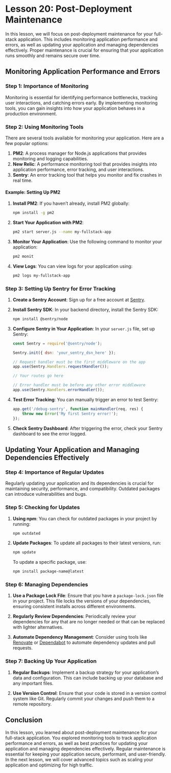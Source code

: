 # Lesson 20: Post-Deployment Maintenance

In this lesson, we will focus on post-deployment maintenance for your full-stack application. This includes monitoring application performance and errors, as well as updating your application and managing dependencies effectively. Proper maintenance is crucial for ensuring that your application runs smoothly and remains secure over time.

## Monitoring Application Performance and Errors

### Step 1: Importance of Monitoring

Monitoring is essential for identifying performance bottlenecks, tracking user interactions, and catching errors early. By implementing monitoring tools, you can gain insights into how your application behaves in a production environment.

### Step 2: Using Monitoring Tools

There are several tools available for monitoring your application. Here are a few popular options:

1. **PM2**: A process manager for Node.js applications that provides monitoring and logging capabilities.
2. **New Relic**: A performance monitoring tool that provides insights into application performance, error tracking, and user interactions.
3. **Sentry**: An error tracking tool that helps you monitor and fix crashes in real time.

#### Example: Setting Up PM2

1. **Install PM2**: If you haven’t already, install PM2 globally:

   ```bash
   npm install -g pm2
   ```

2. **Start Your Application with PM2**:

   ```bash
   pm2 start server.js --name my-fullstack-app
   ```

3. **Monitor Your Application**: Use the following command to monitor your application:

   ```bash
   pm2 monit
   ```

4. **View Logs**: You can view logs for your application using:

   ```bash
   pm2 logs my-fullstack-app
   ```

### Step 3: Setting Up Sentry for Error Tracking

1. **Create a Sentry Account**: Sign up for a free account at [Sentry](https://sentry.io/).

2. **Install Sentry SDK**: In your backend directory, install the Sentry SDK:

   ```bash
   npm install @sentry/node
   ```

3. **Configure Sentry in Your Application**: In your `server.js` file, set up Sentry:

   ```javascript
   const Sentry = require('@sentry/node');

   Sentry.init({ dsn: 'your_sentry_dsn_here' });

   // Request handler must be the first middleware on the app
   app.use(Sentry.Handlers.requestHandler());

   // Your routes go here

   // Error handler must be before any other error middleware
   app.use(Sentry.Handlers.errorHandler());
   ```

4. **Test Error Tracking**: You can manually trigger an error to test Sentry:

   ```javascript
   app.get('/debug-sentry', function mainHandler(req, res) {
       throw new Error('My first Sentry error!');
   });
   ```

5. **Check Sentry Dashboard**: After triggering the error, check your Sentry dashboard to see the error logged.

## Updating Your Application and Managing Dependencies Effectively

### Step 4: Importance of Regular Updates

Regularly updating your application and its dependencies is crucial for maintaining security, performance, and compatibility. Outdated packages can introduce vulnerabilities and bugs.

### Step 5: Checking for Updates

1. **Using npm**: You can check for outdated packages in your project by running:

   ```bash
   npm outdated
   ```

2. **Update Packages**: To update all packages to their latest versions, run:

   ```bash
   npm update
   ```

   To update a specific package, use:

   ```bash
   npm install package-name@latest
   ```

### Step 6: Managing Dependencies

1. **Use a Package Lock File**: Ensure that you have a `package-lock.json` file in your project. This file locks the versions of your dependencies, ensuring consistent installs across different environments.

2. **Regularly Review Dependencies**: Periodically review your dependencies for any that are no longer needed or that can be replaced with lighter alternatives.

3. **Automate Dependency Management**: Consider using tools like [Renovate](https://renovatebot.com/) or [Dependabot](https://dependabot.com/) to automate dependency updates and pull requests.

### Step 7: Backing Up Your Application

1. **Regular Backups**: Implement a backup strategy for your application’s data and configuration. This can include backing up your database and any important files.

2. **Use Version Control**: Ensure that your code is stored in a version control system like Git. Regularly commit your changes and push them to a remote repository.

## Conclusion

In this lesson, you learned about post-deployment maintenance for your full-stack application. You explored monitoring tools to track application performance and errors, as well as best practices for updating your application and managing dependencies effectively. Regular maintenance is essential for keeping your application secure, performant, and user-friendly. In the next lesson, we will cover advanced topics such as scaling your application and optimizing for high traffic.